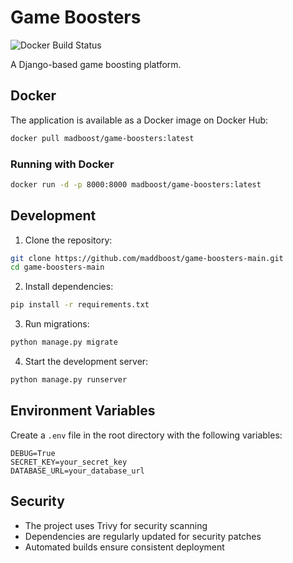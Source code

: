 # Game Boosters

![Docker Build Status](https://github.com/maddboost/game-boosters-main/actions/workflows/docker-build.yml/badge.svg)

A Django-based game boosting platform.

## Docker

The application is available as a Docker image on Docker Hub:

```bash
docker pull madboost/game-boosters:latest
```

### Running with Docker

```bash
docker run -d -p 8000:8000 madboost/game-boosters:latest
```

## Development

1. Clone the repository:
```bash
git clone https://github.com/maddboost/game-boosters-main.git
cd game-boosters-main
```

2. Install dependencies:
```bash
pip install -r requirements.txt
```

3. Run migrations:
```bash
python manage.py migrate
```

4. Start the development server:
```bash
python manage.py runserver
```

## Environment Variables

Create a `.env` file in the root directory with the following variables:

```env
DEBUG=True
SECRET_KEY=your_secret_key
DATABASE_URL=your_database_url
```

## Security

- The project uses Trivy for security scanning
- Dependencies are regularly updated for security patches
- Automated builds ensure consistent deployment